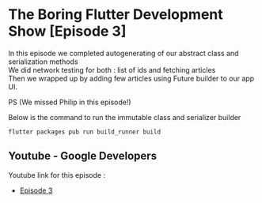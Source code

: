 # The Boring Flutter Development Show [Episode 3]

In this episode we completed autogenerating of our abstract class and serialization methods<br>
We did network testing for both : list of ids and fetching articles <br>
Then we wrapped up by adding few articles using Future builder to our app UI. <br>

PS (We missed Philip in this episode!)


Below is the command to run the immutable class and serializer builder
```
flutter packages pub run build_runner build
```

## Youtube - Google Developers

Youtube link for this episode : 
- [Episode 3](https://www.youtube.com/watch?v=rfagvy5xCW0&list=PLOU2XLYxmsIJ7dsVN4iRuA7BT8XHzGtCr&index=24)

